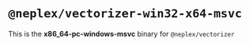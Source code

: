 # `@neplex/vectorizer-win32-x64-msvc`

This is the **x86_64-pc-windows-msvc** binary for `@neplex/vectorizer`
